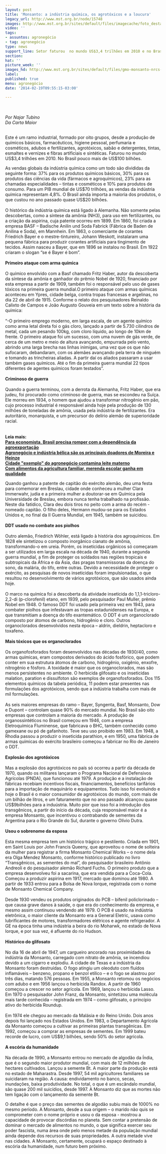 ```yaml
---
layout: post
title: 'Monsanto: a indústria química, os agrotóxicos e a loucura'
legacy_url: http://www.mst.org.br/node/15748
images: http://www.mst.org.br/sites/default/files/imagecache/foto_destaque/gmo-monsanto-nrcs-294.jpg
video: ''
tags:
- assuntos: agronegócio
- tag: agronegócio
type: news
support_line: Setor faturou  no mundo US$3,4 trilhões em 2010 e no Brasil US$100  bilhões.
section: 
hat: ''
picture_week: ''
images_hd: http://www.mst.org.br/sites/default/files/gmo-monsanto-nrcs-294.jpg
label: 
published: true
menu: agronegócio
date: '2014-02-19T09:55:15-03:00'

---
```

<p><br><br><em>Por Najar Tubino<br>Da Carta Maior<br></em></p><p><br>Este é um ramo industrial, formado por oito grupos, desde a produção de químicos básicos, farmacêuticos, higiene pessoal, perfumaria e cosméticos, adubos e fertilizantes, agrotóxicos, sabão e detergentes, tintas, esmaltes e vernizes e fibras artificiais e sintéticas. Faturou no mundo US$3,4 trilhões em 2010. No Brasil pouco mais de US$100 bilhões.</p><p>As vendas globais da indústria química como um todo são divididas da seguinte forma: 37% para os produtos químicos básicos, 30% para os produtos das ciências da vida (fármacos e agroquímicos), 23% para as chamadas especialidades – tintas e cosméticos e 10% para produtos de consumo. Para um PIB mundial de US$70 trilhões, as vendas da indústria química representam 4,8%. O Brasil ainda importa a maioria dos produtos, o que custou no ano passado quase US$20 bilhões.<br>&nbsp;<br>O histórico da indústria química está ligado à Alemanha. Não somente pelas descobertas, como a síntese da amônia (NH3), para uso em fertilizantes, ou a criação da aspirina, cuja patente ocorreu em 1899. Em 1860, foi criada a empresa BASF – Badische Anilin und Soda Fabrick (Fábrica de Baden de Anilina e Soda), em Mannhein. Em 1863, o comerciante de corantes Friedrich Bayer e o mestre-tintureiro, Johann Weskott, instalaram uma pequena fábrica para produzir corantes artificiais para tingimento de tecidos. Assim nasceu a Bayer, que em 1896 se instalou no Brasil. Em 1922 criaram o slogan “se é Bayer é bom”.<br>&nbsp;<br><strong>Primeiro ataque com arma química</strong><br>&nbsp;<br>O químico envolvido com a Basf chamado Fritz Haber, autor da descoberta da síntese da amônia e ganhador do prêmio Nobel de 1920, financiado por esta empresa a partir de 1909, também foi o responsável pelo uso de gases tóxicos na primeira guerra mundial.O primeiro ataque com armas químicas aconteceu em Ypres, cidade belga, contra tropas francesas e argelinas, no dia 22 de abril de 1915. Conforme o relato dos pesquisadores Reinaldo Calixto de Campos e João Augusto Gouveia em um texto sobre a história da química:<br>&nbsp;<br>“-O primeiro emprego moderno, em larga escala, de um agente químico como arma letal direta foi o gás cloro, lançado a partir de 5.730 cilindros de metal, cada um pesando 100kg, com cloro líquido, ao longo de 10km de frente. O primeiro ataque foi um sucesso, com uma nuvem de gás verde, de cerca de um metro e meio de altura avançando, empurrada pelo vento, abrindo uma larga brecha nas linhas inimigas, uma vez que os que não sufocaram, debandaram, com os alemães avançando pela terra de ninguém e tomando as trincheiras aliadas. A partir daí os aliados passaram a usar também gases químicos. Até o fim da primeira guerra mundial 22 tipos diferentes de agentes químicos foram testados”.<br>&nbsp;<br><strong>Criminoso de guerra<br></strong>&nbsp;<br>Quando a guerra terminou, com a derrota da Alemanha, Fritz Haber, que era judeu, foi procurado como criminoso de guerra, mas se escondeu na Suíça. Ele morreu em 1934, o homem que ajudou a transformar nitrogênio em pão, cujo processo industrial é responsável ainda hoje pela produção de 130 milhões de toneladas de amônia, usada pela indústria de fertilizantes. Era autoritário, monarquista, e um precursor do delírio alemão de superioridade racial.<br><br><br><strong>Leia mais:<br><a href="http://www.mst.org.br/node/15746">Para economista, Brasil precisa romper com a dependência da agroexportação</a><br><a href="http://www.mst.org.br/node/15745">Agronegócio e indústria bélica são os principais doadores de Moreira e Heinze <br></a><a href="http://www.mst.org.br/node/15738">Cidade "exemplo" do agronegócio contamina leite materno <br></a></strong><a href="http://www.mst.org.br/node/15742"><strong>Com alimentos da agricultura familiar, merenda escolar ganha em qualidade </strong></a><a href="http://www.mst.org.br/node/15742"><strong><br></strong></a></p><p>Quando ganhou a patente de capitão do exército alemão, deu uma festa para comemorar em Breslau, cidade onde conheceu a mulher Clara Immerwahr, judia e a primeira mulher a doutorar-se em Química pela Universidade de Breslau, embora nunca tenha trabalhado na profissão. Neste dia fatídico, Clara deu dois tiros no peito com a arma do recém -nomeado capitão. O filho deles, Hermann mudou-se para os Estados Unidos e, no final da II Guerra Mundial, em 1945, também se suicidou.<br>&nbsp;<br><strong>DDT usado no combate aos piolhos<br></strong>&nbsp;<br>Outro alemão, Friedrich Wöhler, está ligado à história dos agroquímicos. Em 1828 ele sintetizou o composto inorgânico cianato de amônia, transformando-o em ureia. Porém, os inseticidas orgânicos só começaram a ser utilizados em larga escala na década de 1940, durante a segunda guerra mundial, a fim de proteger os soldados nas regiões tropicais e subtropicais da África e da Ásia, das pragas transmissoras da doença do sono, da malária, do tifo, entre outras. Devido a necessidade de proteger o exército, as pesquisas de novos inseticidas foram impulsionadas, o que resultou no desenvolvimento de vários agrotóxicos, que são usados ainda hoje.<br>&nbsp;<br>O marco na química foi a descoberta da atividade inseticida do 1,1,1-tricloro-2,2-di (p-clorofenil) etano, em 1939, pelo pesquisador Paul Muller, prêmio Nobel em 1948. O famoso DDT foi usado pela primeira vez em 1943, para combater piolhos que infestavam as tropas estadunidenses na Europa, e que transmitiam a doença do tifo exantemático. O DDT é um organoclorado composto por átomos de carbono, hidrogênio e cloro. Outros organoclorados desenvolvidos nesta época – aldrin, dieldrin, heptacloro e toxafeno.<br><br><strong>Mais tóxicos que os organoclorados</strong><br>&nbsp;<br>Os organofosforados foram desenvolvidos nas décadas de 1930/40, como armas químicas, eram compostos derivados do ácido fosfórico, que podem conter em sua estrutura átomos de carbono, hidrogênio, oxigênio, enxofre, nitrogênio e fósforo. A toxidade é maior que os organoclorados, mas são menos persistentes no ambiente. O herbicida glifosato e os inseticidas malation, paration e dissulfoton são exemplos de organofosforados. Dos 115 elementos químicos da tabela periódica, 11 podem estar presentes nas formulações dos agrotóxicos, sendo que a indústria trabalha com mais de mil formulações.<br>&nbsp;<br>As seis maiores empresas do ramo – Bayer, Syngenta, Basf, Monsanto, Dow e Dupont – controlam quase 90% do mercado mundial. No Brasil são oito empresas que controlam a maioria do mercado. A produção de organossintéticos no Brasil começou em 1946, com a empresa Eletroquímica Fluminense, que fabricava o BHC, também conhecido como gamexane ou pó de gafanhoto. Teve seu uso proibido em 1983. Em 1948, a Rhodia passou a produzir o inseticida parathion, e em 1950, uma fábrica de armas químicas do exército brasileiro começou a fabricar no Rio de Janeiro o DDT.<br>&nbsp;<br><strong>Explosão dos agrotóxicos<br></strong>&nbsp;<br>Mas a explosão dos agrotóxicos no país só ocorreu a partir da década de 1970, quando os militares lançaram o Programa Nacional de Defensivos Agrícolas (PNDA), que funcionou até 1979. A produção e a instalação de fábricas recebiam incentivos fiscais, financiamentos, benefícios tarifários para a importação de maquinário e equipamentos. Tudo isso foi evoluindo e hoje o Brasil é o maior consumidor de agrotóxicos do mundo, com mais de um bilhão de litros, e um faturamento que no ano passado alcançou quase US$9bilhões para a induústria. Muito pior que isso foi a introdução dos transgênicos, a partir do início da década, cuja responsável maior é a empresa Monsanto, que incentivou o contrabando de sementes da Argentina para o Rio Grande do Sul, durante o governo Olívio Dutra.<br>&nbsp;<br><strong>Usou o sobrenome da esposa<br></strong>&nbsp;<br>Esta mesma empresa tem um histórico trágico e pestilento. Criada em 1901, em Saint Louis por John Francis Queeny, que aproveitou o nome de solteira da mulher para registrar a firma Monsanto Chemical Works – o nome dela era Olga Mendez Monsanto, conforme histórico publicado no livro “Transgênicos, as sementes do mal”, do pesquisador brasileiro Antônio Andreoli e do pesquisador alemão Richard Fuchs. O primeiro produto que a empresa desenvolveu foi a sacarina, que era vendida para a Coca-Cola. Começou a produzir aspirina em 1917, mercado que dominou até 1980. A partir de 1933 entrou para a Bolsa de Nova Iorque, registrada com o nome de Monsanto Chemical Company.<br>&nbsp;<br>Desde 1930 vendeu os produtos originados do PCB – bifenil policlorinado – que causa grave danos à saúde, o que era do conhecimento da empresa, e mesmo assim continuou vendendo até 1979. O PCB é usado na indústria eletrônica, o maior cliente da Monsanto era a General Eletric, usava como lubrificantes de motores, transformadores elétricos e agente refrigerador. A GE na época tinha uma indústria a beira do rio Moharwk, no estado de Nova Iorque, e por sua vez, é afluente do rio Hudson.&nbsp;&nbsp; <br>&nbsp;<br><strong>Histórico do glifosato<br></strong>&nbsp;<br>No dia 16 de abril de 1947, um cargueiro ancorado nas proximidades da indústria da Monsanto, carregado com nitrato de amônia, se incendiou devido a um cigarro e explodiu. A cidade de Texas e a indústria da Monsanto foram destruídas. O fogo atingiu um oleoduto com fluídos inflamáveis – benzeno, propano e benzol etílico – e o fogo se alastrou por três dias, matando 576 pessoas. Em 1955, a Monsanto retomou os negócios com adubo e em 1956 lançou o herbicida Randox. A partir de 1960 começou a crescer no setor agrícola. Em 1969, lançou o herbicida Lasso. Em 1970 o pesquisador John Franz, da Monsanto, sintetizou uma molécula mais tarde conhecida – registrada em 1974 – como glifosato, o princípio ativo do herbicida Roundup.<br>&nbsp;<br>Em 1974 ele chegou ao mercado da Malásia e do Reino Unido. Dois anos depois foi lançado nos Estados Unidos. Em 1983, o Departamento Agrícola da Monsanto começou a cultivar as primeiras plantas transgênicas. Em 1992, começou a comprar as empresas de sementes. Em 1999 bateu recorde de lucro, com US$9,1 bilhões, sendo 50% do setor agrícola.<br>&nbsp;<br><strong>A escória da humanidade<br></strong>&nbsp;<br>Na década de 1990, a Monsanto entrou no mercado de algodão da Índia, que é o segundo maior produtor mundial, com mais de 12 milhões de hectares cultivados. Lançou a semente Bt. A maior parte da produção está no estado de Maharastra. Desde 1997, 54 mil agricultores familiares se suicidaram na região. A causa: endividamento no banco, secas, inundações, baixa produtividade. No total, o que é um escândalo mundial, são quase 200 mil suicídios, desde 1997. A Monsanto diz que as mortes não tem ligação com o lançamento da semente Bt.</p><p>O detalhe é que o preço das sementes de algodão subiu mais de 1000% no mesmo período. A Monsanto, desde a sua origem – o marido não quis se comprometer com o nome próprio e usou o da esposa - mostrou a capacidade de provocar discórdias no planeta. Sem contar a pretensão de dominar o mercado de alimentos no mundo, o que significa exercer seu poder fascista, numa área onde pelo menos metade da população mundial ainda depende dos recursos de suas propriedades. A outra metade vive nas cidades. A Monsanto, certamente, ocupará o espaço destinado à escória da humanidade, num futuro bem próximo.</p><p>&nbsp;</p><p>&nbsp;</p>
